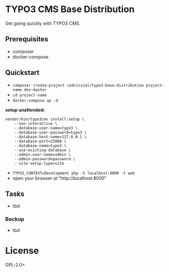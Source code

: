 # TYPO3 CMS Base Distribution

Get going quickly with TYPO3 CMS.

## Prerequisites

* composer
* docker-compose

## Quickstart

* `composer create-project cedricziel/typo3-base-distribution project-name dev-master`
* `cd project-name`
* `docker-compose up -d`

**setup unattended:**

```
vendor/bin/typo3cms install:setup \
    --non-interactive \
    --database-user-name=typo3 \
    --database-user-password=typo3 \
    --database-host-name=127.0.0.1 \
    --database-port=33060 \
    --database-name=typo3 \
    --use-existing-database \
    --admin-user-name=admin \
    --admin-password=password \
    --site-setup-type=site
```

* `TYPO3_CONTEXT=Development php -S localhost:8000 -t web`
* open your browser at "http://localhost:8000"

## Tasks

* tbd

### Backup

* tbd

# License

GPL-2.0+
